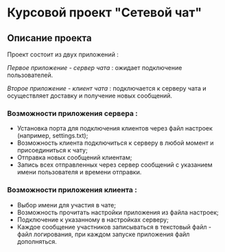# Курсовой проект "Сетевой чат"
## Описание проекта
Проект состоит из двух приложений :

*Первое приложение - сервер чата* : ожидает подключение пользователей.

*Второе приложение - клиент чата* : подключается к серверу чата и осуществляет доставку и получение новых сообщений.

### Возможности приложения сервера :

* Установка порта для подключения клиентов через файл настроек (например, settings.txt);
* Возможность клиента подключиться к серверу в любой момент и присоединиться к чату;
* Отправка новых сообщений клиентам;
* Запись всех отправленных через сервер сообщений с указанием имени пользователя и времени отправки.

### Возможности приложения клиента :

* Выбор имени для участия в чате;
* Возможность прочитать настройки приложения из файла настроек;
* Подключение к указанному в настройках серверу;
* Каждое сообщение участников записываться в текстовый файл - файл логирования, при каждом запуске приложения файл дополняться.
